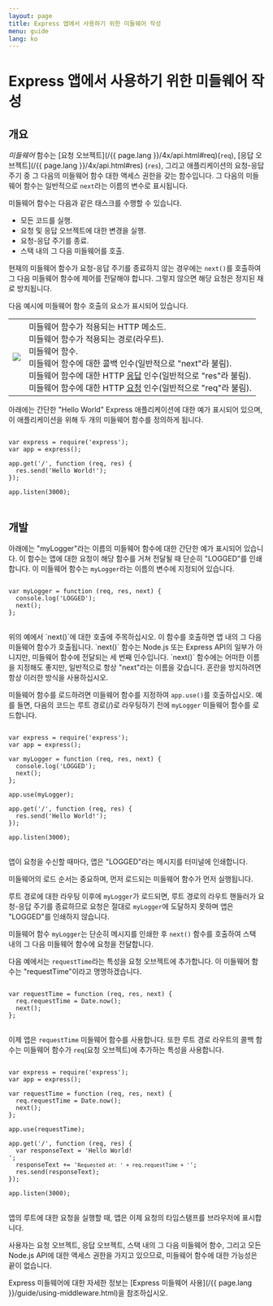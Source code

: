 ```yaml
---
layout: page
title: Express 앱에서 사용하기 위한 미들웨어 작성
menu: guide
lang: ko
---
```


# Express 앱에서 사용하기 위한 미들웨어 작성

<h2>개요</h2>

_미들웨어_ 함수는 [요청 오브젝트](/{{ page.lang }}/4x/api.html#req)(`req`), [응답 오브젝트](/{{ page.lang }}/4x/api.html#res) (`res`), 그리고 애플리케이션의 요청-응답 주기 중 그 다음의 미들웨어 함수 대한 액세스 권한을 갖는 함수입니다. 그 다음의 미들웨어 함수는 일반적으로 `next`라는 이름의 변수로 표시됩니다.

미들웨어 함수는 다음과 같은 태스크를 수행할 수 있습니다.

- 모든 코드를 실행.
- 요청 및 응답 오브젝트에 대한 변경을 실행.
- 요청-응답 주기를 종료.
- 스택 내의 그 다음 미들웨어를 호출.

현재의 미들웨어 함수가 요청-응답 주기를 종료하지 않는 경우에는 `next()`를 호출하여 그 다음 미들웨어 함수에 제어를 전달해야 합니다. 그렇지 않으면 해당 요청은 정지된 채로 방치됩니다.

다음 예시에 미들웨어 함수 호출의 요소가 표시되어 있습니다.

<table id="mw-fig">
<tr><td id="mw-fig-imgcell">
<img src="/images/express-mw.png" id="mw-fig-img" />
</td>
<td class="mw-fig-callouts">
<div class="callout" id="callout1">미들웨어 함수가 적용되는 HTTP 메소드.</div>

<div class="callout" id="callout2">미들웨어 함수가 적용되는 경로(라우트).</div>

<div class="callout" id="callout3">미들웨어 함수.</div>

<div class="callout" id="callout4">미들웨어 함수에 대한 콜백 인수(일반적으로 "next"라 불림).</div>

<div class="callout" id="callout5">미들웨어 함수에 대한 HTTP <a href="../4x/api.html#res">응답</a> 인수(일반적으로 "res"라 불림).</div>

<div class="callout" id="callout6">미들웨어 함수에 대한 HTTP <a href="../4x/api.html#req">요청</a> 인수(일반적으로 "req"라 불림).</div>
</td></tr>
</table>

아래에는 간단한 "Hello World" Express 애플리케이션에 대한 예가 표시되어 있으며, 이 애플리케이션을 위해 두 개의 미들웨어 함수를 정의하게 됩니다.

<pre>
<code class="language-javascript" translate="no">
var express = require('express');
var app = express();

app.get('/', function (req, res) {
  res.send('Hello World!');
});

app.listen(3000);
</code>
</pre>

<h2>개발</h2>

아래에는 "myLogger"라는 이름의 미들웨어 함수에 대한 간단한 예가 표시되어 있습니다. 이 함수는 앱에 대한 요청이 해당 함수를 거쳐 전달될 때 단순히 "LOGGED"를 인쇄합니다. 이 미들웨어 함수는 `myLogger`라는 이름의 변수에 지정되어 있습니다.

<pre>
<code class="language-javascript" translate="no">
var myLogger = function (req, res, next) {
  console.log('LOGGED');
  next();
};
</code>
</pre>

<div class="doc-box doc-notice" markdown="1">
위의 예에서 `next()`에 대한 호출에 주목하십시오.  이 함수를 호출하면 앱 내의 그 다음 미들웨어 함수가 호출됩니다.
`next()` 함수는 Node.js 또는 Express API의 일부가 아니지만, 미들웨어 함수에 전달되는 세 번째 인수입니다.  `next()` 함수에는 어떠한 이름을 지정해도 좋지만, 일반적으로 항상 "next"라는 이름을 갖습니다. 혼란을 방지하려면 항상 이러한 방식을 사용하십시오.
</div>

미들웨어 함수를 로드하려면 미들웨어 함수를 지정하여 `app.use()`를 호출하십시오.
예를 들면, 다음의 코드는 루트 경로(/)로 라우팅하기 전에 `myLogger` 미들웨어 함수를 로드합니다.

<pre>
<code class="language-javascript" translate="no">
var express = require('express');
var app = express();

var myLogger = function (req, res, next) {
  console.log('LOGGED');
  next();
};

app.use(myLogger);

app.get('/', function (req, res) {
  res.send('Hello World!');
});

app.listen(3000);
</code>
</pre>

앱이 요청을 수신할 때마다, 앱은 "LOGGED"라는 메시지를 터미널에 인쇄합니다.

미들웨어의 로드 순서는 중요하며, 먼저 로드되는 미들웨어 함수가 먼저 실행됩니다.

루트 경로에 대한 라우팅 이후에 `myLogger`가 로드되면, 루트 경로의 라우트 핸들러가 요청-응답 주기를 종료하므로 요청은 절대로 `myLogger`에 도달하지 못하며 앱은 "LOGGED"를 인쇄하지 않습니다.

미들웨어 함수 `myLogger`는 단순히 메시지를 인쇄한 후 `next()` 함수를 호출하여 스택 내의 그 다음 미들웨어 함수에 요청을 전달합니다.

다음 예에서는 `requestTime`라는 특성을 요청 오브젝트에 추가합니다. 이 미들웨어 함수는 "requestTime"이라고 명명하겠습니다.

<pre>
<code class="language-javascript" translate="no">
var requestTime = function (req, res, next) {
  req.requestTime = Date.now();
  next();
};
</code>
</pre>

이제 앱은 `requestTime` 미들웨어 함수를 사용합니다. 또한 루트 경로 라우트의 콜백 함수는 미들웨어 함수가 `req`(요청 오브젝트)에 추가하는 특성을 사용합니다.

<pre>
<code class="language-javascript" translate="no">
var express = require('express');
var app = express();

var requestTime = function (req, res, next) {
  req.requestTime = Date.now();
  next();
};

app.use(requestTime);

app.get('/', function (req, res) {
  var responseText = 'Hello World!<br>';
  responseText += '<small>Requested at: ' + req.requestTime + '</small>';
  res.send(responseText);
});

app.listen(3000);
</code>
</pre>

앱의 루트에 대한 요청을 실행할 때, 앱은 이제 요청의 타임스탬프를 브라우저에 표시합니다.

사용자는 요청 오브젝트, 응답 오브젝트, 스택 내의 그 다음 미들웨어 함수, 그리고 모든 Node.js API에 대한 액세스 권한을 가지고 있으므로, 미들웨어 함수에 대한 가능성은 끝이 없습니다.

Express 미들웨어에 대한 자세한 정보는 [Express 미들웨어 사용](/{{ page.lang }}/guide/using-middleware.html)을 참조하십시오.
